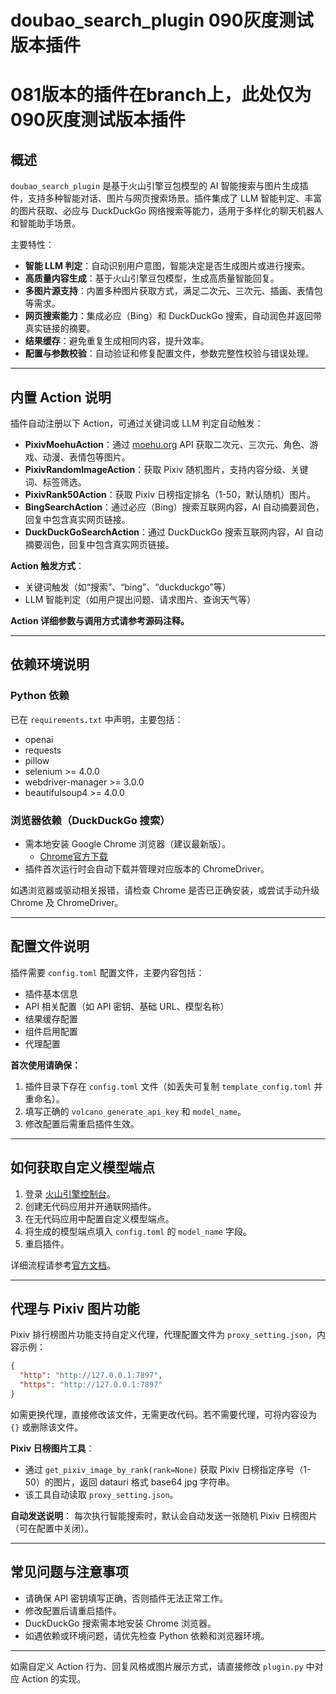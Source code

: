 
# doubao_search_plugin 090灰度测试版本插件
# 081版本的插件在branch上，此处仅为090灰度测试版本插件

## 概述

`doubao_search_plugin` 是基于火山引擎豆包模型的 AI 智能搜索与图片生成插件，支持多种智能对话、图片与网页搜索场景。插件集成了 LLM 智能判定、丰富的图片获取、必应与 DuckDuckGo 网络搜索等能力，适用于多样化的聊天机器人和智能助手场景。

主要特性：
- **智能 LLM 判定**：自动识别用户意图，智能决定是否生成图片或进行搜索。
- **高质量内容生成**：基于火山引擎豆包模型，生成高质量智能回复。
- **多图片源支持**：内置多种图片获取方式，满足二次元、三次元、插画、表情包等需求。
- **网页搜索能力**：集成必应（Bing）和 DuckDuckGo 搜索，自动润色并返回带真实链接的摘要。
- **结果缓存**：避免重复生成相同内容，提升效率。
- **配置与参数校验**：自动验证和修复配置文件，参数完整性校验与错误处理。

---

## 内置 Action 说明

插件自动注册以下 Action，可通过关键词或 LLM 判定自动触发：

- **PixivMoehuAction**：通过 [moehu.org](https://moehu.org) API 获取二次元、三次元、角色、游戏、动漫、表情包等图片。
- **PixivRandomImageAction**：获取 Pixiv 随机图片，支持内容分级、关键词、标签筛选。
- **PixivRank50Action**：获取 Pixiv 日榜指定排名（1-50，默认随机）图片。
- **BingSearchAction**：通过必应（Bing）搜索互联网内容，AI 自动摘要润色，回复中包含真实网页链接。
- **DuckDuckGoSearchAction**：通过 DuckDuckGo 搜索互联网内容，AI 自动摘要润色，回复中包含真实网页链接。

**Action 触发方式**：
- 关键词触发（如“搜索”、“bing”、“duckduckgo”等）
- LLM 智能判定（如用户提出问题、请求图片、查询天气等）

**Action 详细参数与调用方式请参考源码注释。**

---

## 依赖环境说明

### Python 依赖
已在 `requirements.txt` 中声明，主要包括：
- openai
- requests
- pillow
- selenium >= 4.0.0
- webdriver-manager >= 3.0.0
- beautifulsoup4 >= 4.0.0

### 浏览器依赖（DuckDuckGo 搜索）
- 需本地安装 Google Chrome 浏览器（建议最新版）。
  - [Chrome官方下载](https://www.google.cn/chrome/)
- 插件首次运行时会自动下载并管理对应版本的 ChromeDriver。

如遇浏览器或驱动相关报错，请检查 Chrome 是否已正确安装，或尝试手动升级 Chrome 及 ChromeDriver。

---

## 配置文件说明

插件需要 `config.toml` 配置文件，主要内容包括：
- 插件基本信息
- API 相关配置（如 API 密钥、基础 URL、模型名称）
- 结果缓存配置
- 组件启用配置
- 代理配置

**首次使用请确保：**
1. 插件目录下存在 `config.toml` 文件（如丢失可复制 `template_config.toml` 并重命名）。
2. 填写正确的 `volcano_generate_api_key` 和 `model_name`。
3. 修改配置后需重启插件生效。

---

## 如何获取自定义模型端点

1. 登录 [火山引擎控制台](https://console.volcengine.com/ark/region:ark+cn-beijing/assistant)。
2. 创建无代码应用并开通联网插件。
3. 在无代码应用中配置自定义模型端点。
4. 将生成的模型端点填入 `config.toml` 的 `model_name` 字段。
5. 重启插件。

详细流程请参考[官方文档](https://github.com/MaiM-with-u/MaiBot/tree/dev)。

---

## 代理与 Pixiv 图片功能

Pixiv 排行榜图片功能支持自定义代理，代理配置文件为 `proxy_setting.json`，内容示例：

```json
{
  "http": "http://127.0.0.1:7897",
  "https": "http://127.0.0.1:7897"
}
```

如需更换代理，直接修改该文件，无需更改代码。若不需要代理，可将内容设为 `{}` 或删除该文件。

**Pixiv 日榜图片工具**：
- 通过 `get_pixiv_image_by_rank(rank=None)` 获取 Pixiv 日榜指定序号（1-50）的图片，返回 datauri 格式 base64 jpg 字符串。
- 该工具自动读取 `proxy_setting.json`。

**自动发送说明**：
每次执行智能搜索时，默认会自动发送一张随机 Pixiv 日榜图片（可在配置中关闭）。

---

## 常见问题与注意事项

- 请确保 API 密钥填写正确，否则插件无法正常工作。
- 修改配置后请重启插件。
- DuckDuckGo 搜索需本地安装 Chrome 浏览器。
- 如遇依赖或环境问题，请优先检查 Python 依赖和浏览器环境。

---

如需自定义 Action 行为、回复风格或图片展示方式，请直接修改 `plugin.py` 中对应 Action 的实现。